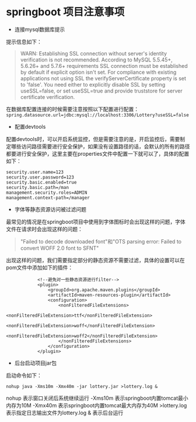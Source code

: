 # springboot 项目注意事项

* 连接mysql数据库提示

提示信息如下：

> WARN: Establishing SSL connection without server's identity verification is not recommended. According to MySQL 5.5.45+, 5.6.26+ and 5.7.6+ requirements SSL connection must be established by default if explicit option isn't set. For compliance with existing applications not using SSL the verifyServerCertificate property is set to 'false'. You need either to explicitly disable SSL by setting useSSL=false, or set useSSL=true and provide truststore for server certificate verification.

在数据库配置连接的时候需要注意按照以下配置进行配置：`spring.datasource.url=jdbc:mysql://localhost:3306/Lottery?useSSL=false`

* 配置devtools

配置devtools时，可以开启系统监控，但是需要注意的是，开启监控后，需要制定哪些访问路径需要进行安全保护，如果没有设置路径的话，会默认的所有的路径都要进行安全保护，这里主要在properties文件中配置一下就可以了，具体的配置如下：

```text
security.user.name=123
security.user.password=123
security.basic.enabled=true
security.basic.path=/man
management.security.roles=ADMIN
management.context-path=/manager
```

* 字体等静态资源访问被过滤问题

最常见的情况是在springboot项目中使用到字体图标时会出现这样的问题，字体文件在请求时会出现这样的问题：

> "Failed to decode downloaded font"和"OTS parsing error: Failed to convert WOFF 2.0 font to SFNT"

出现这样的问题，我们需要指定部分的静态资源不需要过滤，具体的设置可以在pom文件中添加如下的插件：

```markup
            <!--避免对一些静态资源进行filter-->
            <plugin>
                <groupId>org.apache.maven.plugins</groupId>
                <artifactId>maven-resources-plugin</artifactId>
                <configuration>
                    <nonFilteredFileExtensions>
                        <nonFilteredFileExtension>ttf</nonFilteredFileExtension>
                        <nonFilteredFileExtension>woff</nonFilteredFileExtension>
                        <nonFilteredFileExtension>woff2</nonFilteredFileExtension>
                    </nonFilteredFileExtensions>
                </configuration>
            </plugin>
```

* 后台启动项目jar包

启动命令如下：

```text
nohup java -Xms10m -Xmx40m -jar lottery.jar >lottery.log &
```

nohup 表示窗口关闭后系统继续运行 -Xms10m 表示springboot内置tomcat最小内存为10M -Xmx40m 表示springboot内置tomcat最大内存为40M &gt;lottery.log 表示指定日志输出文件为lottery.log & 表示后台运行

